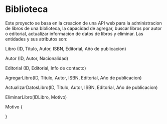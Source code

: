 # Biblioteca
Este proyecto se basa en la creacion de una API web para la administracion de libros de una biblioteca, la capacidad de agregar, buscar libros por autor o editorial, actualizar informacion de datos de libros y  eliminar. Las entidades y sus atributos son:

<p>Libro (ID, Titulo, Autor, ISBN, Editorial, Año de publicacion)</p>
<p>Autor (ID, Autor, Nacionalidad)</p>
<p>Editorial (ID, Editorial, Info de contacto)</p>

<p>AgregarLibro(ID, Titulo, Autor, ISBN, Editorial, Año de publicacion)</p>
<p>ActualizarDatosLibro(ID, Titulo, Autor, ISBN, Editorial, Año de publicacion)</p>
<p>EliminarLibro(IDLibro, Motivo)</p>


<p>Motivo {



}
</p>
